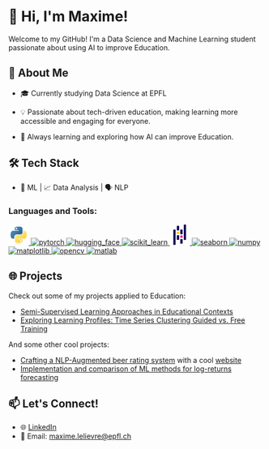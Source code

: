 # 👋 Hi, I'm Maxime!

Welcome to my GitHub! I'm a Data Science and Machine Learning student passionate about using AI to improve Education.

## 🚀 About Me

- 🎓 Currently studying Data Science at EPFL

- 💡 Passionate about tech-driven education, making learning more accessible and engaging for everyone.

- 🌱 Always learning and exploring how AI can improve Education.

## 🛠️ Tech Stack

- 🤖 ML | 📈 Data Analysis | 🗣️ NLP


### Languages and Tools:

  <a href="https://www.python.org" target="_blank" rel="noreferrer"> <img src="https://raw.githubusercontent.com/devicons/devicon/master/icons/python/python-original.svg" alt="python" width="40" height="40"/> </a> 
  <a href="https://pytorch.org/" target="_blank" rel="noreferrer"> <img src="https://www.vectorlogo.zone/logos/pytorch/pytorch-icon.svg" alt="pytorch" width="40" height="40"/> </a> 
  <a href="https://huggingface.co/" target="_blank" rel="noreferrer"> <img src="https://huggingface.co/front/assets/huggingface_logo.svg" alt="hugging_face" width="40" height="40"/> </a> 
  <a href="https://scikit-learn.org/" target="_blank" rel="noreferrer"> <img src="https://upload.wikimedia.org/wikipedia/commons/0/05/Scikit_learn_logo_small.svg" alt="scikit_learn" width="40" height="40"/> </a> 
  <a href="https://pandas.pydata.org/" target="_blank" rel="noreferrer"> <img src="https://raw.githubusercontent.com/devicons/devicon/2ae2a900d2f041da66e950e4d48052658d850630/icons/pandas/pandas-original.svg" alt="pandas" width="40" height="40"/> </a> 
  <a href="https://seaborn.pydata.org/" target="_blank" rel="noreferrer"> <img src="https://seaborn.pydata.org/_images/logo-mark-lightbg.svg" alt="seaborn" width="40" height="40"/> </a> 
  <a href="https://numpy.org/" target="_blank" rel="noreferrer"> <img src="https://upload.wikimedia.org/wikipedia/commons/3/31/NumPy_logo_2020.svg" alt="numpy" width="40" height="40"/> </a> 
  <a href="https://matplotlib.org/" target="_blank" rel="noreferrer"> <img src="https://upload.wikimedia.org/wikipedia/commons/8/84/Matplotlib_icon.svg" alt="matplotlib" width="40" height="40"/> </a> 
  <a href="https://opencv.org/" target="_blank" rel="noreferrer"> <img src="https://www.vectorlogo.zone/logos/opencv/opencv-icon.svg" alt="opencv" width="40" height="40"/> </a> 
  <a href="https://www.mathworks.com/" target="_blank" rel="noreferrer"> <img src="https://upload.wikimedia.org/wikipedia/commons/2/21/Matlab_Logo.png" alt="matlab" width="40" height="40"/> </a> 
 

## 🌐 Projects

Check out some of my projects applied to Education:

- [Semi-Supervised Learning Approaches in Educational Contexts](https://github.com/Maximelel/SP_in_ML4ED)
- [Exploring Learning Profiles: Time Series Clustering Guided vs. Free Training](https://github.com/ML4BD/final-submission-bd4ed?tab=readme-ov-file) 

And some other cool projects:
- [Crafting a NLP-Augmented beer rating system](https://github.com/Maximelel/NLP_for_beers) with a cool [website](https://epfl-ada.github.io/ada-2023-project-laremontada61/)
- [Implementation and comparison of ML methods for log-returns forecasting](https://github.com/Maximelel/ML4Finance)

## 📫 Let's Connect!

- 🌐 [LinkedIn](https://www.linkedin.com/in/maxime-leli%C3%A8vre-9667b61b9/)
- 📧 Email: maxime.lelievre@epfl.ch

